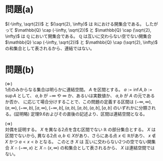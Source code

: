 # 問題(a)

$(-\infty, \sqrt{2})$ と $(\sqrt{2}, \infty)$ は $\mathbb{R}$における開集合である。
したがって $\mathbb{Q} \cap (-\infty, \sqrt{2})$ と $\mathbb{Q} \cap (\sqrt{2}, \infty)$ は $\mathbb{Q}$ において開集合である。
$\mathbb{Q}$ は互いに交わらない空でない開集合 $\mathbb{Q} \cap (-\infty, \sqrt{2})$ と $\mathbb{Q} \cap (\sqrt{2}, \infty)$ の和集合として表されるから、連結ではない。

# 問題(b)

($\Leftarrow$)  
1点のみからなる集合は明らかに連結空間。
$A$ を区間とする。 $a:=\inf A, b:=\sup A$ として、 $a, b$ が $-\infty$ や $\infty$ か、あるいは実数値か、 $a, b$  が $A$ の元であるか否か、
に応じて場合分けすることで、この問題の定義する区間は
$(-\infty, \infty), (a, \infty), (-\infty, b), [a, \infty), (-\infty, b], (a, b), [a, b), (a, b], [a, b]$ のいずれかに分類される。(証明略) 定理9.6およびその直後の記述より、区間は連結空間となる。


($\Rightarrow$)  
対偶を証明する。
$X$ を異なる2点を含む区間でない $\mathbb{R}$ の部分集合とする。
$X$ は区間でないから, 異なる2点 $a, b \in X$があり、さらにある点 $x \in \mathbb{R}$があり、 $x \notin X$ かつ $a < x < b$ となる。
このとき $X$ は 互いに交わらない2つの空でない開集合 $X \cap (-\infty, x)$ と $X \cap (x, \infty)$ の和集合として表されるから、 $X$ は連結空間ではない。
